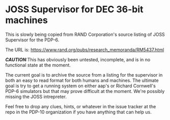 # JOSS Supervisor for DEC 36-bit machines

This is slowly being copied from RAND Corporation's source listing of JOSS Supervisor for the PDP-6.

The URL is: https://www.rand.org/pubs/research_memoranda/RM5437.html

***CAUTION***:This has obviously been untested, incomplete, and is in no functional state at the moment.

The current goal is to archive the source from a listing for the supervisor in both an easy to read format for both humans and machines.  The ultimate goal is try to get a running system on either aap's or Richard Cornwell's PDP-6 simulators but that may prove difficult at the moment.  We're possibly missing the JOSS intrepreter.

Feel free to drop any clues, hints, or whatever in the issue tracker at the repo in the PDP-10 organization if you have anything that can help us.
